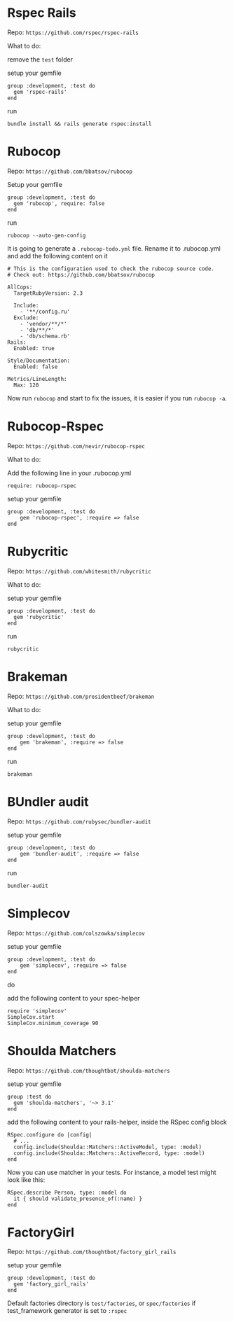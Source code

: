 # Rspec Rails

Repo:
  `https://github.com/rspec/rspec-rails`
  
What to do:

remove the `test` folder

setup your gemfile
```
group :development, :test do
  gem 'rspec-rails'
end
```

run

`bundle install && rails generate rspec:install`

# Rubocop

Repo:
    `https://github.com/bbatsov/rubocop`
    
Setup your gemfile 

```
group :development, :test do
  gem 'rubocop', require: false
end
```

run

`rubocop --auto-gen-config`

It is going to generate a `.rubocop-todo.yml` file. Rename it to .rubocop.yml and add the following content on it
```
# This is the configuration used to check the rubocop source code.
# Check out: https://github.com/bbatsov/rubocop

AllCops:
  TargetRubyVersion: 2.3

  Include:
    - '**/config.ru'
  Exclude:
    - 'vendor/**/*'
    - 'db/**/*'
    - 'db/schema.rb'
Rails:
  Enabled: true

Style/Documentation:
  Enabled: false
  
Metrics/LineLength:
  Max: 120
```

Now run `rubocop` and start to fix the issues, it is easier if you run `rubocop -a`.

# Rubocop-Rspec

Repo:
  `https://github.com/nevir/rubocop-rspec`
  
What to do:

Add the following line in your .rubocop.yml

`require: rubocop-rspec`

setup your gemfile
```
group :development, :test do
    gem 'rubocop-rspec', :require => false
end

```

# Rubycritic

Repo:
  `https://github.com/whitesmith/rubycritic`
  
What to do:

setup your gemfile
```
group :development, :test do 
  gem 'rubycritic' 
end 
```
run

`rubycritic`


# Brakeman

Repo:
  `https://github.com/presidentbeef/brakeman`
  
What to do:


setup your gemfile
```
group :development, :test do
    gem 'brakeman', :require => false
end
```
run

`brakeman`


# BUndler audit

Repo:
  `https://github.com/rubysec/bundler-audit`

setup your gemfile
```
group :development, :test do
    gem 'bundler-audit', :require => false
end
```
run

`bundler-audit`

# Simplecov

Repo:
  `https://github.com/colszowka/simplecov`

setup your gemfile
```
group :development, :test do
    gem 'simplecov', :require => false
end
```
do

add the following content to your spec-helper

```
require 'simplecov'
SimpleCov.start
SimpleCov.minimum_coverage 90
```

# Shoulda Matchers

Repo:
    `https://github.com/thoughtbot/shoulda-matchers`
        
setup your gemfile
```
group :test do
  gem 'shoulda-matchers', '~> 3.1'
end
```

add the following content to your rails-helper, inside the RSpec config block
```
RSpec.configure do |config|
  # ...
  config.include(Shoulda::Matchers::ActiveModel, type: :model)
  config.include(Shoulda::Matchers::ActiveRecord, type: :model)
end
```

Now you can use matcher in your tests. For instance, a model test might look like this:
```
RSpec.describe Person, type: :model do
  it { should validate_presence_of(:name) }
end
```

# FactoryGirl

Repo:
    `https://github.com/thoughtbot/factory_girl_rails`

setup your gemfile
```
group :development, :test do
  gem 'factory_girl_rails'
end
```

Default factories directory is `test/factories`, or `spec/factories` if test_framework generator is set to `:rspec`

